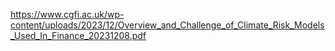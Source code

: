 
https://www.cgfi.ac.uk/wp-content/uploads/2023/12/Overview_and_Challenge_of_Climate_Risk_Models_Used_In_Finance_20231208.pdf

